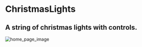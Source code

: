 # ChristmasLights
## A string of christmas lights with controls.

![home_page_image](https://user-images.githubusercontent.com/91220294/146096517-bf1244b4-4836-4d4f-a4c0-d3db3df915c9.PNG)
